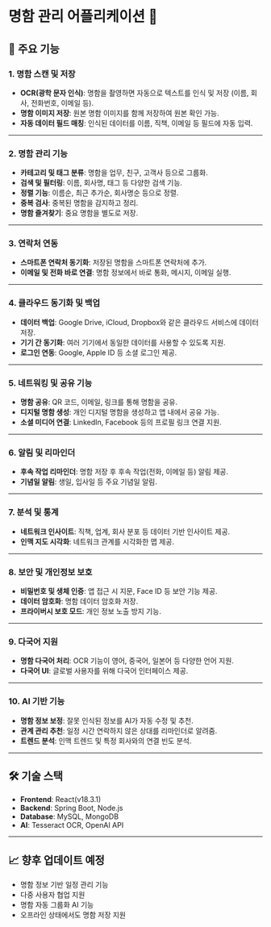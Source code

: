 # 명함 관리 어플리케이션 📇

## 📌 주요 기능

### 1. 명함 스캔 및 저장
- **OCR(광학 문자 인식)**: 명함을 촬영하면 자동으로 텍스트를 인식 및 저장 (이름, 회사, 전화번호, 이메일 등).
- **명함 이미지 저장**: 원본 명함 이미지를 함께 저장하여 원본 확인 가능.
- **자동 데이터 필드 매칭**: 인식된 데이터를 이름, 직책, 이메일 등 필드에 자동 입력.

---

### 2. 명함 관리 기능
- **카테고리 및 태그 분류**: 명함을 업무, 친구, 고객사 등으로 그룹화.
- **검색 및 필터링**: 이름, 회사명, 태그 등 다양한 검색 기능.
- **정렬 기능**: 이름순, 최근 추가순, 회사명순 등으로 정렬.
- **중복 검사**: 중복된 명함을 감지하고 정리.
- **명함 즐겨찾기**: 중요 명함을 별도로 저장.

---

### 3. 연락처 연동
- **스마트폰 연락처 동기화**: 저장된 명함을 스마트폰 연락처에 추가.
- **이메일 및 전화 바로 연결**: 명함 정보에서 바로 통화, 메시지, 이메일 실행.

---

### 4. 클라우드 동기화 및 백업
- **데이터 백업**: Google Drive, iCloud, Dropbox와 같은 클라우드 서비스에 데이터 저장.
- **기기 간 동기화**: 여러 기기에서 동일한 데이터를 사용할 수 있도록 지원.
- **로그인 연동**: Google, Apple ID 등 소셜 로그인 제공.

---

### 5. 네트워킹 및 공유 기능
- **명함 공유**: QR 코드, 이메일, 링크를 통해 명함을 공유.
- **디지털 명함 생성**: 개인 디지털 명함을 생성하고 앱 내에서 공유 가능.
- **소셜 미디어 연결**: LinkedIn, Facebook 등의 프로필 링크 연결 지원.

---

### 6. 알림 및 리마인더
- **후속 작업 리마인더**: 명함 저장 후 후속 작업(전화, 이메일 등) 알림 제공.
- **기념일 알림**: 생일, 입사일 등 주요 기념일 알림.

---

### 7. 분석 및 통계
- **네트워크 인사이트**: 직책, 업계, 회사 분포 등 데이터 기반 인사이트 제공.
- **인맥 지도 시각화**: 네트워크 관계를 시각화한 맵 제공.

---

### 8. 보안 및 개인정보 보호
- **비밀번호 및 생체 인증**: 앱 접근 시 지문, Face ID 등 보안 기능 제공.
- **데이터 암호화**: 명함 데이터 암호화 저장.
- **프라이버시 보호 모드**: 개인 정보 노출 방지 기능.

---

### 9. 다국어 지원
- **명함 다국어 처리**: OCR 기능이 영어, 중국어, 일본어 등 다양한 언어 지원.
- **다국어 UI**: 글로벌 사용자를 위해 다국어 인터페이스 제공.

---

### 10. AI 기반 기능
- **명함 정보 보정**: 잘못 인식된 정보를 AI가 자동 수정 및 추천.
- **관계 관리 추천**: 일정 시간 연락하지 않은 상대를 리마인더로 알려줌.
- **트렌드 분석**: 인맥 트렌드 및 특정 회사와의 연결 빈도 분석.

---

## 🛠️ 기술 스택
- **Frontend**: React(v18.3.1)
- **Backend**: Spring Boot, Node.js
- **Database**: MySQL, MongoDB
- **AI**: Tesseract OCR, OpenAI API

---

## 📈 향후 업데이트 예정
- 명함 정보 기반 일정 관리 기능
- 다중 사용자 협업 지원
- 명함 자동 그룹화 AI 기능
- 오프라인 상태에서도 명함 저장 지원
